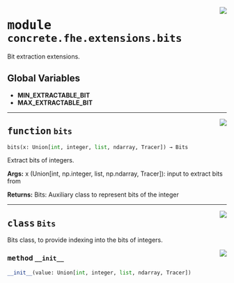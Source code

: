 <!-- markdownlint-disable -->

<a href="../../../../concrete-ml/.venv/lib/python3.9/site-packages/concrete/fhe/extensions/bits.py#L0"><img align="right" style="float:right;" src="https://img.shields.io/badge/-source-cccccc?style=flat-square"></a>

# <kbd>module</kbd> `concrete.fhe.extensions.bits`
Bit extraction extensions. 

**Global Variables**
---------------
- **MIN_EXTRACTABLE_BIT**
- **MAX_EXTRACTABLE_BIT**

---

<a href="../../../../concrete-ml/.venv/lib/python3.9/site-packages/concrete/fhe/extensions/bits.py#L147"><img align="right" style="float:right;" src="https://img.shields.io/badge/-source-cccccc?style=flat-square"></a>

## <kbd>function</kbd> `bits`

```python
bits(x: Union[int, integer, list, ndarray, Tracer]) → Bits
```

Extract bits of integers. 



**Args:**
  x (Union[int, np.integer, list, np.ndarray, Tracer]):  input to extract bits from 



**Returns:**
  Bits:  Auxiliary class to represent bits of the integer 


---

<a href="../../../../concrete-ml/.venv/lib/python3.9/site-packages/concrete/fhe/extensions/bits.py#L19"><img align="right" style="float:right;" src="https://img.shields.io/badge/-source-cccccc?style=flat-square"></a>

## <kbd>class</kbd> `Bits`
Bits class, to provide indexing into the bits of integers. 

<a href="../../../../concrete-ml/.venv/lib/python3.9/site-packages/concrete/fhe/extensions/bits.py#L26"><img align="right" style="float:right;" src="https://img.shields.io/badge/-source-cccccc?style=flat-square"></a>

### <kbd>method</kbd> `__init__`

```python
__init__(value: Union[int, integer, list, ndarray, Tracer])
```









